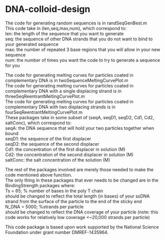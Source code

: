 # DNA-colloid-design

The code for generating random sequences is in randSeqGenBest.m  
This code take in (len,seq,max,num), which correspond to:  
len: the length of the sequence that you want to generate  
seq: the sequence of other DNA strands that you do not want to bind to your generated sequence  
max: the number of repeated 3 base regions that you will allow in your new sequence  
num: the number of times you want the code to try to generate a sequence for you  

The code for generating melting curves for particles coated in complementary DNA is in twoSequenceMeltingCurvePlot.m  
The code for generating melting curves for particles coated in complementary DNA with a single displacing strand is in threeSeqReentrantMeltingCurvePlot.m  
The code for generating melting curves for particles coated in complementary DNA with two displacing strands is in fourSeqReentrantMeltingCurvePlot.m  
These packages take in some subset of (seqA, seqD1, seqD2, Cd1, Cd2, saltConc), which correspond to:  
seqA: the DNA sequence that will hold your two particles together when bound  
seqD1: the sequence of the first displacer  
seqD2: the sequence of the second displacer  
Cd1: the concentration of the first displacer in solution (M)  
Cd2: the concentration of the second displacer in solution (M)  
saltConc: the salt concentration of the solution (M)  

The rest of the packages involved are merely those needed to make the code mentioned above function.  
The only thing in these packages that ever needs to be changed are in the BindingStrength packages where:  
Ts = 65; % number of bases in the poly T chain  
should be changed to reflect the total length (in bases) of your ssDNA strand from the surface of the particle to the end of the sticky end  
N_DNA = 5000; %strands per particle  
should be changed to reflect the DNA coverage of your particle (note: this code works for relatively low coverage <~20,000 strands per particle)  

This code package is based upon work supported by the National Science Foundation under grant number DMREF-1435964.
